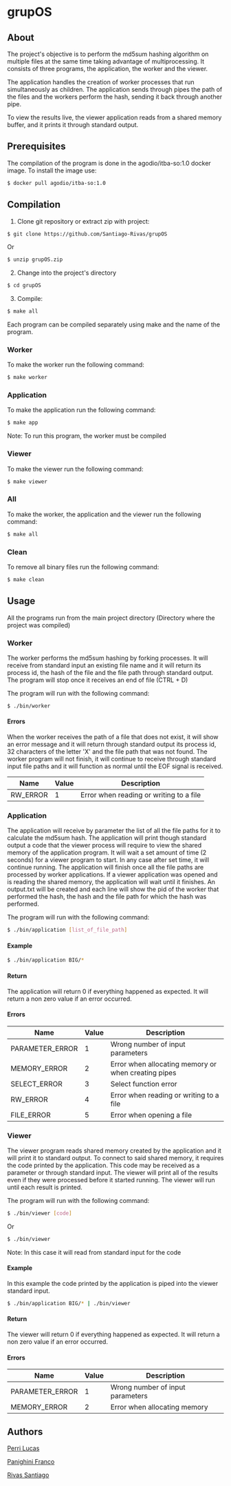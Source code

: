 # grupOS

## About

The project's objective is to perform the md5sum hashing algorithm on multiple files at the same time taking advantage of multiprocessing.
It consists of three programs, the application, the worker and the viewer.

The application handles the creation of worker processes that run simultaneously as children.
The application sends through pipes the path of the files and the workers perform the hash, sending it back through another pipe.

To view the results live, the viewer application reads from a shared memory buffer, and it prints it through standard output.

## Prerequisites

The compilation of the program is done in the agodio/itba-so:1.0 docker image.
To install the image use:

```bash
$ docker pull agodio/itba-so:1.0
```

## Compilation

1. Clone git repository or extract zip with project:

```bash
$ git clone https://github.com/Santiago-Rivas/grupOS
```

Or

```bash
$ unzip grupOS.zip
```

2. Change into the project's directory

```bash
$ cd grupOS
```

3. Compile:

```bash
$ make all
```

Each program can be compiled separately using make and the name of the program.

### Worker

To make the worker run the following command:

```bash
$ make worker
```

### Application

To make the application run the following command:

```bash
$ make app
```

Note: To run this program, the worker must be compiled

### Viewer

To make the viewer run the following command:

```bash
$ make viewer
```

### All

To make the worker, the application and the viewer run the following command:

```bash
$ make all
```

### Clean

To remove all binary files run the following command:

```bash
$ make clean
```

## Usage

All the programs run from the main project directory (Directory where the project was compiled)

### Worker

The worker performs the md5sum hashing by forking processes.
It will receive from standard input an existing file name and it will return its process id, the hash of the file and the file path through standard output.
The program will stop once it receives an end of file (CTRL + D)

The program will run with the following command:

```bash
$ ./bin/worker
```

#### Errors

When the worker receives the path of a file that does not exist, it will show an error message and it will return through standard output its process id, 32 characters of the letter 'X' and the file path that was not found.
The worker program will not finish, it will continue to receive through standard input file paths and it will function as normal until the EOF signal is received.

| Name       | Value | Description                             |
|------------|-------|-----------------------------------------|
| RW_ERROR   | 1     | Error when reading or writing to a file |

### Application

The application will receive by parameter the list of all the file paths for it to calculate the md5sum hash.
The application will print though standard output a code that the viewer process will require to view the shared memory of the application program.
It will wait a set amount of time (2 seconds) for a viewer program to start.
In any case after set time, it will continue running.
The application will finish once all the file paths are processed by worker applications.
If a viewer application was opened and is reading the shared memory, the application will wait until it finishes.
An output.txt will be created and each line will show the pid of the worker that performed the hash, the hash and the file path for which the hash was performed.

The program will run with the following command:

```bash
$ ./bin/application [list_of_file_path]
```

#### Example

```bash
$ ./bin/application BIG/*
```

#### Return

The application will return 0 if everything happened as expected.
It will return a non zero value if an error occurred.

#### Errors

| Name            | Value | Description                                         |
|-----------------|-------|-----------------------------------------------------|
| PARAMETER_ERROR | 1     | Wrong number of input parameters                    |
| MEMORY_ERROR    | 2     | Error when allocating memory or when creating pipes |
| SELECT_ERROR    | 3     | Select function error                               |
| RW_ERROR        | 4     | Error when reading or writing to a file             |
| FILE_ERROR      | 5     | Error when opening a file                           |

### Viewer

The viewer program reads shared memory created by the application and it will print it to standard output.
To connect to said shared memory, it requires the code printed by the application.
This code may be received as a parameter or through standard input.
The viewer will print all of the results even if they were processed before it started running.
The viewer will run until each result is printed.

The program will run with the following command:

```bash
$ ./bin/viewer [code]
```

Or

```bash
$ ./bin/viewer
```
Note: In this case it will read from standard input for the code

#### Example

In this example the code printed by the application is piped into the viewer standard input.

```bash
$ ./bin/application BIG/* | ./bin/viewer
```

#### Return

The viewer will return 0 if everything happened as expected.
It will return a non zero value if an error occurred.

#### Errors

| Name            | Value | Description                             |
|-----------------|-------|-----------------------------------------|
| PARAMETER_ERROR | 1     | Wrong number of input parameters        |
| MEMORY_ERROR    | 2     | Error when allocating memory            |

## Authors

[Perri Lucas](https://github.com/lperri5)

[Panighini Franco](https://github.com/fpanighini)

[Rivas Santiago](https://github.com/Santiago-Rivas)


















